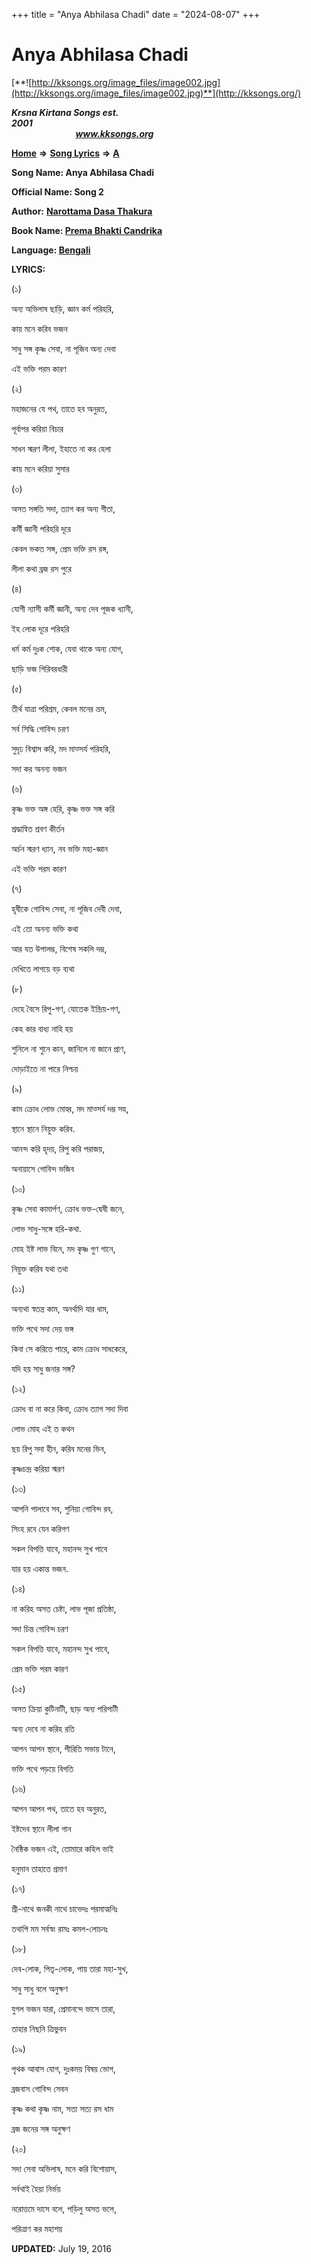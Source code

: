 +++
title = "Anya Abhilasa Chadi"
date = "2024-08-07"
+++

# Anya Abhilasa Chadi
[**![http://kksongs.org/image_files/image002.jpg](http://kksongs.org/image_files/image002.jpg)**](http://kksongs.org/)

**_Krsna Kirtana Songs est. 2001_**                                                                                                                                                 **_www.kksongs.org_**

**[Home](http://kksongs.org/)** **⇒** **[Song Lyrics](http://kksongs.org/lyrics.html)** **⇒** **[A](http://kksongs.org/songs/song_a.html)**

**Song Name: Anya Abhilasa Chadi**

**Official Name: Song 2**

**Author:** [**Narottama Dasa Thakura**](http://kksongs.org/authors/list/narottama.html)

**Book Name: [Prema Bhakti Candrika](http://kksongs.org/authors/literature/pbc.html)**

**Language: [Bengali](http://kksongs.org/language/list/bengali.html)**

**LYRICS:**

(১)

অন্য অভিলাষ ছাড়ি, জ্ঞান কর্ম পরিহরি,

কায় মনে করিব ভজন

সাধু সঙ্গ কৃষ্ণ সেবা, না পূজিব অন্য দেবা

এই ভক্তি পরম কারণ

(২)

মহাজনের যে পথ, তাতে হব অনুরত,

পূর্বাপর করিয়া বিচার

সাধন স্মরণ লীলা, ইহাতে না কর হেলা

কায় মনে করিয়া সুসার

(৩)

অসত সঙ্গতি সদা, ত্যাগ কর অন্য গীতা,

কর্মী জ্ঞানী পরিহরি দূরে

কেবল ভকত সঙ্গ, প্রেম ভক্তি রস রঙ্গ,

লীলা কথা ব্রজ রস পুরে

(৪)

যোগী ন্যাসী কর্মী জ্ঞানী, অন্য দেব পূজক ধ্যানী,

ইহ লোক দূরে পরিহরি

ধর্ম কর্ম দুঃক শোক, যেবা থাকে অন্য যোগ,

ছাড়ি ভজ গিরিবরধারী

(৫)

তীর্থ যাত্রা পরিশ্রম, কেবল মনের ভ্রম,

সর্ব সিদ্ধি গোবিন্দ চরণ

সুদৃঢ বিশ্বাস করি, মদ মাত্সর্য পরিহরি,

সদা কর অনন্য ভজন

(৬)

কৃষ্ণ ভক্ত অঙ্গ হেরি, কৃষ্ণ ভক্ত সঙ্গ করি

শ্রদ্ধান্বিত শ্রবণ কীর্তন

অর্চন স্মরণ ধ্যান, নব ভক্তি মহা\-জ্ঞান

এই ভক্তি পরম কারণ

(৭)

হৃষীকে গোবিন্দ সেবা, না পূজিব দেবী দেবা,

এই তো অনন্য ভক্তি কথা

আর যত উপালম্ভ, বিশেষ সকলি দম্ভ,

দেখিতে লাগয়ে বড় ব্যথা

(৮)

দেহে বৈসে রিপু\-গণ, যোতেক ইন্দ্রিয়\-গণ,

কেহ কার বাধ্য নাহি হয়

শুনিলে না শুনে কান, জানিলে না জানে প্রাণ,

দোড়াইতে না পারে নিশ্চয়

(৯)

কাম ক্রোধ লোভ মোহ্ব, মদ মাত্সর্য দম্ভ সহ,

স্থানে স্থানে নিয়ুক্ত করিব.

আনন্দ করি হৃদয়, রিপু করি পরাজয়,

অনায়াসে গোবিন্দ ভজিব

(১০)

কৃষ্ণ সেবা কামার্পণ, ক্রোধ ভক্ত\-দ্বেষী জনে,

লোভ সাধু\-সঙ্গে হরি\-কথা.

মোহ ইষ্ট লাভ বিনে, মদ কৃষ্ণ গুণ গানে,

নিয়ুক্ত করিব যথা তথা

(১১)

অন্যথা স্বতন্ত্র কাম, অনর্থাদি যার ধাম,

ভক্তি পথে সদা দেয় ভঙ্গ

কিবা সে করিতে পারে, কাম ক্রোধ সাধকেরে,

যদি হয় সাধু জনার সঙ্গ?

(১২)

ক্রোধ বা না করে কিবা, ক্রোধ ত্যাগ সদা দিবা

লোভ মোহ এই ত কথন

ছয় রিপু সদা হীন, করিব মনের ভিন,

কৃষ্ণচন্দ্র করিয়া স্মরণ

(১৩)

আপনি পালাবে সব, শুনিয়া গোবিন্দ রব,

সিংহ রবে যেন করিগণ

সকল বিপত্তি যাবে, মহানন্দ সুখ পাবে

যার হয় একান্ত ভজন.

(১৪)

না করিহ অসত চেষ্টা, লাভ পূজা প্রতিষ্ঠা,

সদা চিন্ত গোবিন্দ চরণ

সকল বিপত্তি যাবে, মহানন্দ সুখ পাবে,

প্রেম ভক্তি পরম কারণ

(১৫)

অসত ক্রিয়া কুটিনাটী, ছাড় অন্য পরিপাটী

অন্য দেবে না করিহ রতি

আপন আপন স্থানে, পীরিতি সভায় টানে,

ভক্তি পথে পড়য়ে বিগতি

(১৬)

আপন আপন পথ, তাতে হব অনুরত,

ইষ্টদেব স্থানে লীলা গান

নৈষ্ঠিক ভজন এই, তোমারে কহিল ভাই

হনুমান তাহাতে প্রমাণ

(১৭)

শ্রী\-নাথে জনকী নাথে চাভেদঃ পরমাত্মনিঃ

তথাপি মম সর্বস্বং রামঃ কমল\-লোচনঃ

(১৮)

দেব\-লোক, পিতৃ\-লোক, পায় তারা মহা\-সুখ,

সাধু সাধু বলে অনুক্ষণ

যুগল ভজন যারা, প্রেমানন্দে ভাসে তারা,

তাহার নিছনি ত্রিভুবন

(১৯)

পৃথক আবাস যোগ, দুঃকময় বিষয় ভোগ,

ব্রজবাস গোবিন্দ সেবন

কৃষ্ণ কথা কৃষ্ণ নাম, সত্য সত্য রস ধাম

ব্রজ জনের সঙ্গ অনুক্ষণ

(২০)

সদা সেবা অভিলাষ, মনে করি বিশোয়াস,

সর্বথাই হৈয়া নির্ভয়

নরোত্তমে দাসে বলে, পড়িলু অসত ভলে,

পরিত্রাণ কর মহাশয়

**UPDATED:** July 19, 2016